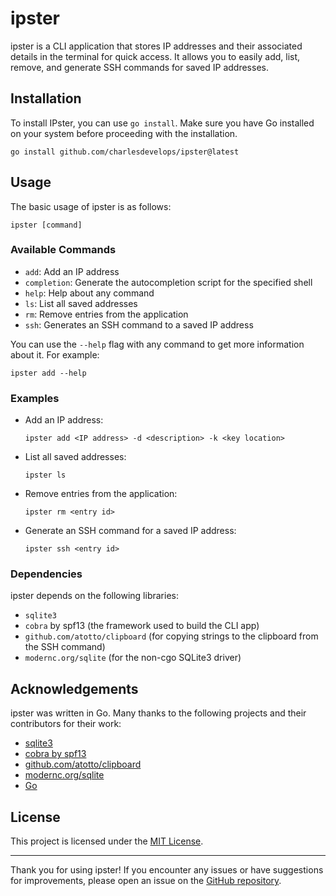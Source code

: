 # ipster

ipster is a CLI application that stores IP addresses and their associated details in the terminal for quick access. It allows you to easily add, list, remove, and generate SSH commands for saved IP addresses.

## Installation

To install IPster, you can use `go install`. Make sure you have Go installed on your system before proceeding with the installation.

```shell
go install github.com/charlesdevelops/ipster@latest
```

## Usage

The basic usage of ipster is as follows:

```shell
ipster [command]
```

### Available Commands

- `add`: Add an IP address
- `completion`: Generate the autocompletion script for the specified shell
- `help`: Help about any command
- `ls`: List all saved addresses
- `rm`: Remove entries from the application
- `ssh`: Generates an SSH command to a saved IP address

You can use the `--help` flag with any command to get more information about it. For example:

```shell
ipster add --help
```

### Examples

- Add an IP address:

  ```shell
  ipster add <IP address> -d <description> -k <key location>
  ```

- List all saved addresses:

  ```shell
  ipster ls
  ```

- Remove entries from the application:

  ```shell
  ipster rm <entry id>
  ```

- Generate an SSH command for a saved IP address:

  ```shell
  ipster ssh <entry id>
  ```

### Dependencies

ipster depends on the following libraries:

- `sqlite3`
- `cobra` by spf13 (the framework used to build the CLI app)
- `github.com/atotto/clipboard` (for copying strings to the clipboard from the SSH command)
- `modernc.org/sqlite` (for the non-cgo SQLite3 driver)

## Acknowledgements

ipster was written in Go. Many thanks to the following projects and their contributors for their work:

- [sqlite3](https://www.sqlite.org/)
- [cobra by spf13](https://github.com/spf13/cobra)
- [github.com/atotto/clipboard](https://github.com/atotto/clipboard)
- [modernc.org/sqlite](https://pkg.go.dev/modernc.org/sqlite)
- [Go](https://go.dev/)

## License

This project is licensed under the [MIT License](LICENSE).

---

Thank you for using ipster! If you encounter any issues or have suggestions for improvements, please open an issue on the [GitHub repository](https://github.com/charlesdevelops/IPster).
